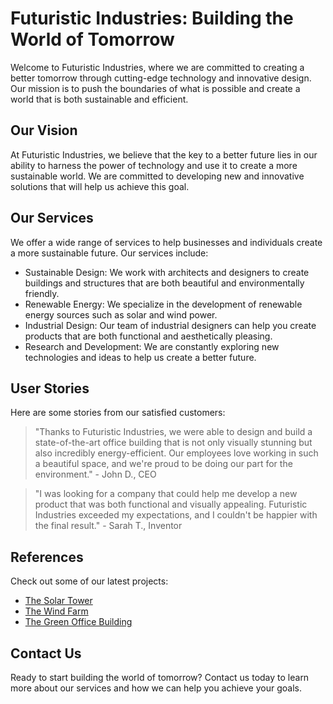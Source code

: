 <!--font:Great Vibes-->

# Futuristic Industries: Building the World of Tomorrow

Welcome to Futuristic Industries, where we are committed to creating a better tomorrow through cutting-edge technology and innovative design. Our mission is to push the boundaries of what is possible and create a world that is both sustainable and efficient.

## Our Vision

At Futuristic Industries, we believe that the key to a better future lies in our ability to harness the power of technology and use it to create a more sustainable world. We are committed to developing new and innovative solutions that will help us achieve this goal.

## Our Services

We offer a wide range of services to help businesses and individuals create a more sustainable future. Our services include:

- Sustainable Design: We work with architects and designers to create buildings and structures that are both beautiful and environmentally friendly.
- Renewable Energy: We specialize in the development of renewable energy sources such as solar and wind power.
- Industrial Design: Our team of industrial designers can help you create products that are both functional and aesthetically pleasing.
- Research and Development: We are constantly exploring new technologies and ideas to help us create a better future.

## User Stories

Here are some stories from our satisfied customers:

> "Thanks to Futuristic Industries, we were able to design and build a state-of-the-art office building that is not only visually stunning but also incredibly energy-efficient. Our employees love working in such a beautiful space, and we're proud to be doing our part for the environment." - John D., CEO

> "I was looking for a company that could help me develop a new product that was both functional and visually appealing. Futuristic Industries exceeded my expectations, and I couldn't be happier with the final result." - Sarah T., Inventor

## References

Check out some of our latest projects:

- [The Solar Tower](#)
- [The Wind Farm](#)
- [The Green Office Building](#)

## Contact Us

Ready to start building the world of tomorrow? Contact us today to learn more about our services and how we can help you achieve your goals.

<!--

Write me content for website with wallpaper which alt text is:

"A csg-style rendering of an alien landscape, with sharp angles and contrasting colors that create a futuristic and industrial vibe."

The name/title of the page should not be 1:1 copy of the alt text but rather a real content of the website which is using this wallpaper.

- Use markdown format 
- Start with heading
- Heading should be short and concise
- The content should look like a real website 
- The website should not be about the wallpaper, wallpaper is just a related background
- Heading should be contain work "wallpaper" or "background"
- Include real sections like references, contact, user stories, etc. use things relevant to the page purpose.
- Feel free to use structure like headings, bullets, numbering, blockquotes, paragraphs, horizontal lines, etc.
- You can use formatting like bold or _italic_
- You can include UTF-8 emojis
- Links should be only #hash anchors (and you can refer to the document itself)
- Do not include images


---


# Futuristic Industries: Building the World of Tomorrow

Welcome to Futuristic Industries, where we are committed to creating a better tomorrow through cutting-edge technology and innovative design. Our mission is to push the boundaries of what is possible and create a world that is both sustainable and efficient.

## Our Vision

At Futuristic Industries, we believe that the key to a better future lies in our ability to harness the power of technology and use it to create a more sustainable world. We are committed to developing new and innovative solutions that will help us achieve this goal.

## Our Services

We offer a wide range of services to help businesses and individuals create a more sustainable future. Our services include:

- Sustainable Design: We work with architects and designers to create buildings and structures that are both beautiful and environmentally friendly.
- Renewable Energy: We specialize in the development of renewable energy sources such as solar and wind power.
- Industrial Design: Our team of industrial designers can help you create products that are both functional and aesthetically pleasing.
- Research and Development: We are constantly exploring new technologies and ideas to help us create a better future.

## User Stories

Here are some stories from our satisfied customers:

> "Thanks to Futuristic Industries, we were able to design and build a state-of-the-art office building that is not only visually stunning but also incredibly energy-efficient. Our employees love working in such a beautiful space, and we're proud to be doing our part for the environment." - John D., CEO

> "I was looking for a company that could help me develop a new product that was both functional and visually appealing. Futuristic Industries exceeded my expectations, and I couldn't be happier with the final result." - Sarah T., Inventor

## References

Check out some of our latest projects:

- [The Solar Tower](#)
- [The Wind Farm](#)
- [The Green Office Building](#)

## Contact Us

Ready to start building the world of tomorrow? Contact us today to learn more about our services and how we can help you achieve your goals.

-->
